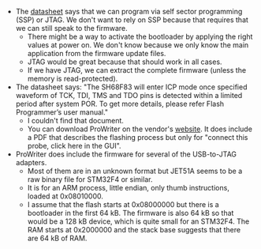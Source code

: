 - The [datasheet][datasheet] says that we can program via self sector programming (SSP) or JTAG. We don't want
  to rely on SSP because that requires that we can still speak to the firmware.
  - There might be a way to activate the bootloader by applying the right values at power on. We don't know
    because we only know the main application from the firmware update files.
  - JTAG would be great because that should work in all cases.
  - If we have JTAG, we can extract the complete firmware (unless the memory is read-protected).
- The datasheet says: "The SH68F83 will enter ICP mode once specified waveform of TCK, TDI, TMS and TDO pins
  is detected within a limited period after system POR. To get more details, please refer Flash Programmer’s user manual."
  - I couldn't find that document.
  - You can download ProWriter on the vendor's [website][sinoweb]. It does include a PDF that describes the flashing process
    but only for "connect this probe, click here in the GUI".
- ProWriter does include the firmware for several of the USB-to-JTAG adapters.
  - Most of them are in an unknown format but JET51A seems to be a raw binary file for STM32F4 or similar.
  - It is for an ARM process, little endian, only thumb instructions, loaded at 0x08010000.
  - I assume that the flash starts at 0x08000000 but there is a bootloader in the first 64 kB. The firmware is also
    64 kB so that would be a 128 kB device, which is quite small for an STM32F4. The RAM starts at 0x2000000 and the stack
    base suggests that there are 64 kB of RAM.

[datasheet]: https://raw.githubusercontent.com/jackhumbert/pinebook-pro-keyboard-updater/master/firmware/SH68F83V2.0.pdf
[sinoweb]: http://en.sinowealth.com/seach?type_id=68&a_v_type=1

